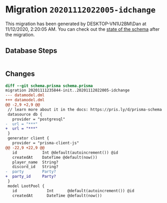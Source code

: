 # Migration `20201112022005-idchange`

This migration has been generated by DESKTOP-VN1U2BM\Dan at 11/12/2020, 2:20:05 AM.
You can check out the [state of the schema](./schema.prisma) after the migration.

## Database Steps

```sql

```

## Changes

```diff
diff --git schema.prisma schema.prisma
migration 20201111235844-init..20201112022005-idchange
--- datamodel.dml
+++ datamodel.dml
@@ -2,9 +2,9 @@
 // learn more about it in the docs: https://pris.ly/d/prisma-schema
 datasource db {
   provider = "postgresql"
-  url = "***"
+  url = "***"
 }
 generator client {
   provider = "prisma-client-js"
@@ -22,9 +22,9 @@
   id           Int @default(autoincrement()) @id
   createdAt    DateTime @default(now())
   player_name  String?
   discord_id   String?
-  party        Party?
+  party_id     Party?
 }
 model LootPool {
   id             Int      @default(autoincrement()) @id
   createdAt      DateTime @default(now())
```


